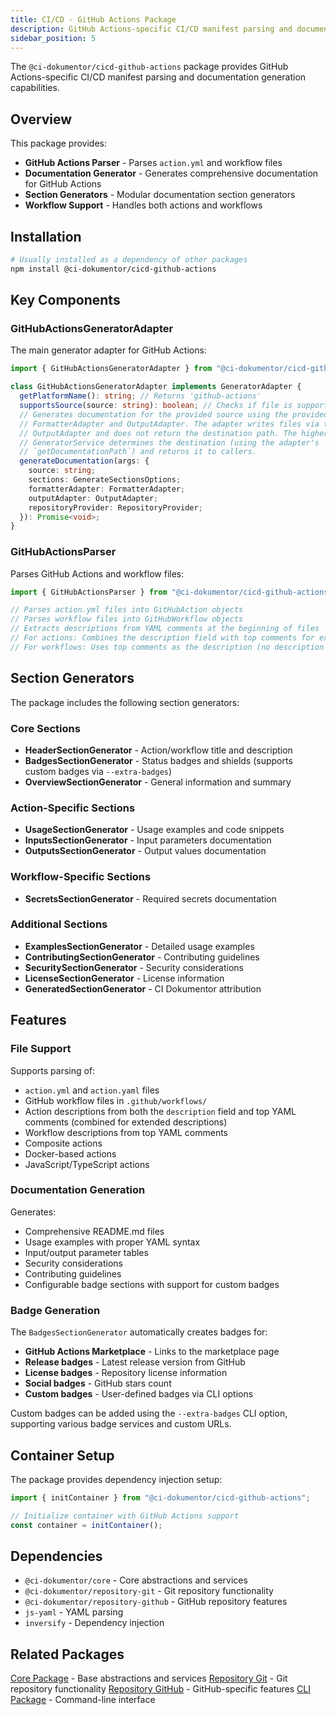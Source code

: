```yaml
---
title: CI/CD - GitHub Actions Package
description: GitHub Actions-specific CI/CD manifest parsing and documentation generation capabilities.
sidebar_position: 5
---
```


The `@ci-dokumentor/cicd-github-actions` package provides GitHub Actions-specific CI/CD manifest parsing and documentation generation capabilities.

## Overview

This package provides:

- **GitHub Actions Parser** - Parses `action.yml` and workflow files
- **Documentation Generator** - Generates comprehensive documentation for GitHub Actions
- **Section Generators** - Modular documentation section generators
- **Workflow Support** - Handles both actions and workflows

## Installation

```bash
# Usually installed as a dependency of other packages
npm install @ci-dokumentor/cicd-github-actions
```

## Key Components

### GitHubActionsGeneratorAdapter

The main generator adapter for GitHub Actions:

```typescript
import { GitHubActionsGeneratorAdapter } from "@ci-dokumentor/cicd-github-actions";

class GitHubActionsGeneratorAdapter implements GeneratorAdapter {
  getPlatformName(): string; // Returns 'github-actions'
  supportsSource(source: string): boolean; // Checks if file is supported
  // Generates documentation for the provided source using the provided
  // FormatterAdapter and OutputAdapter. The adapter writes files via the
  // OutputAdapter and does not return the destination path. The higher-level
  // GeneratorService determines the destination (using the adapter's
  // `getDocumentationPath`) and returns it to callers.
  generateDocumentation(args: {
    source: string;
    sections: GenerateSectionsOptions;
    formatterAdapter: FormatterAdapter;
    outputAdapter: OutputAdapter;
    repositoryProvider: RepositoryProvider;
  }): Promise<void>;
}
```

### GitHubActionsParser

Parses GitHub Actions and workflow files:

```typescript
import { GitHubActionsParser } from "@ci-dokumentor/cicd-github-actions";

// Parses action.yml files into GitHubAction objects
// Parses workflow files into GitHubWorkflow objects
// Extracts descriptions from YAML comments at the beginning of files
// For actions: Combines the description field with top comments for extended descriptions
// For workflows: Uses top comments as the description (no description field in manifest)
```

## Section Generators

The package includes the following section generators:

### Core Sections

- **HeaderSectionGenerator** - Action/workflow title and description
- **BadgesSectionGenerator** - Status badges and shields (supports custom badges via `--extra-badges`)
- **OverviewSectionGenerator** - General information and summary

### Action-Specific Sections

- **UsageSectionGenerator** - Usage examples and code snippets
- **InputsSectionGenerator** - Input parameters documentation
- **OutputsSectionGenerator** - Output values documentation

### Workflow-Specific Sections

- **SecretsSectionGenerator** - Required secrets documentation

### Additional Sections

- **ExamplesSectionGenerator** - Detailed usage examples
- **ContributingSectionGenerator** - Contributing guidelines
- **SecuritySectionGenerator** - Security considerations
- **LicenseSectionGenerator** - License information
- **GeneratedSectionGenerator** - CI Dokumentor attribution

## Features

### File Support

Supports parsing of:

- `action.yml` and `action.yaml` files
- GitHub workflow files in `.github/workflows/`
- Action descriptions from both the `description` field and top YAML comments (combined for extended descriptions)
- Workflow descriptions from top YAML comments
- Composite actions
- Docker-based actions
- JavaScript/TypeScript actions

### Documentation Generation

Generates:

- Comprehensive README.md files
- Usage examples with proper YAML syntax
- Input/output parameter tables
- Security considerations
- Contributing guidelines
- Configurable badge sections with support for custom badges

### Badge Generation

The `BadgesSectionGenerator` automatically creates badges for:

- **GitHub Actions Marketplace** - Links to the marketplace page
- **Release badges** - Latest release version from GitHub
- **License badges** - Repository license information
- **Social badges** - GitHub stars count
- **Custom badges** - User-defined badges via CLI options

Custom badges can be added using the `--extra-badges` CLI option, supporting various badge services and custom URLs.

## Container Setup

The package provides dependency injection setup:

```typescript
import { initContainer } from "@ci-dokumentor/cicd-github-actions";

// Initialize container with GitHub Actions support
const container = initContainer();
```

## Dependencies

- `@ci-dokumentor/core` - Core abstractions and services
- `@ci-dokumentor/repository-git` - Git repository functionality
- `@ci-dokumentor/repository-github` - GitHub repository features
- `js-yaml` - YAML parsing
- `inversify` - Dependency injection

## Related Packages

[Core Package](/packages/core/) - Base abstractions and services
[Repository Git](/packages/repository/git/) - Git repository functionality
[Repository GitHub](/packages/repository/github/) - GitHub-specific features
[CLI Package](/packages/cli/) - Command-line interface
